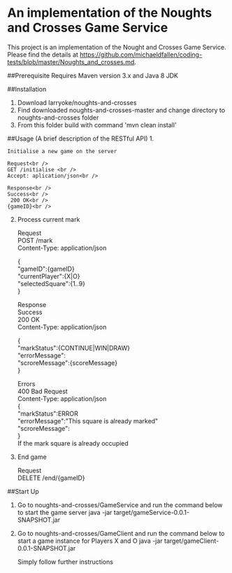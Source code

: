 # An implementation of the Noughts and Crosses Game Service
This project is an implementation of the Nought and Crosses Game Service.
Please find the details at https://github.com/michaeldfallen/coding-tests/blob/master/Noughts_and_crosses.md.

##Prerequisite
Requires Maven version 3.x and Java 8 JDK

##Installation
1. Download larryoke/noughts-and-crosses
2. Find downloaded noughts-and-crosses-master and change directory to noughts-and-crosses folder
3. From this folder build with command 'mvn clean install'


##Usage (A brief description of the RESTful API)
1.	

	Initialise a new game on the server
	
	Request<br />
	GET /initialise <br />
	Accept: aplication/json<br />
	
	Response<br />
	Success<br />
	 200 OK<br />
	{gameID}<br />
	
2. Process current mark
	
	Request<br />
	POST /mark <br />
	Content-Type: application/json<br />
	
	{<br />
		"gameID":{gameID}<br />
		"currentPlayer":{X|O}<br />
		"selectedSquare":{1..9}<br />
	}<br />
	
	Response<br />
	Success<br />
	200 OK<br />
	Content-Type: application/json<br />
	
	{<br />
		"markStatus":{CONTINUE|WIN|DRAW}<br />
		"errorMessage":<br />
		"scroreMessage":{scoreMessage}<br />
	}<br />
	
	Errors<br />
	400 Bad Request<br />
	Content-Type: application/json<br />
	{<br />
		"markStatus":ERROR<br />
		"errorMessage":"This square is already marked"<br />
		"scroreMessage":<br />
	}<br />
	If the mark square is already occupied<br />
	
3. End game

  	Request<br />
  	DELETE /end/{gameID} <br />


##Start Up
1. Go to noughts-and-crosses/GameService and run the command below to start the game server
	java -jar target/gameService-0.0.1-SNAPSHOT.jar
	
	
2. Go to noughts-and-crosses/GameClient and run the command below to start a game instance for Players X and O
	java -jar target/gameClient-0.0.1-SNAPSHOT.jar
	
	Simply follow further instructions

